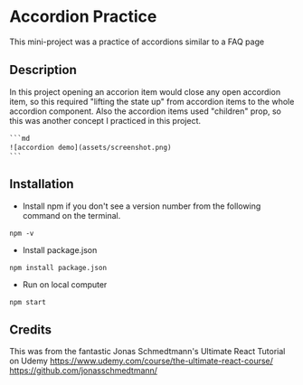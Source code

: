 # Accordion Practice

This mini-project was a practice of accordions similar to a FAQ page

## Description

In this project opening an accorion item would close any open accordion item, so this required "lifting the state up" from accordion items to the whole accordion component. Also the accordion items used "children" prop, so this was another concept I practiced in this project.

    ```md
    ![accordion demo](assets/screenshot.png)
    ```

## Installation

- Install npm if you don't see a version number from the following command on the terminal.

```
npm -v
```

- Install package.json

```
npm install package.json
```

- Run on local computer

```
npm start
```

## Credits

This was from the fantastic Jonas Schmedtmann's Ultimate React Tutorial on Udemy
https://www.udemy.com/course/the-ultimate-react-course/
https://github.com/jonasschmedtmann/
